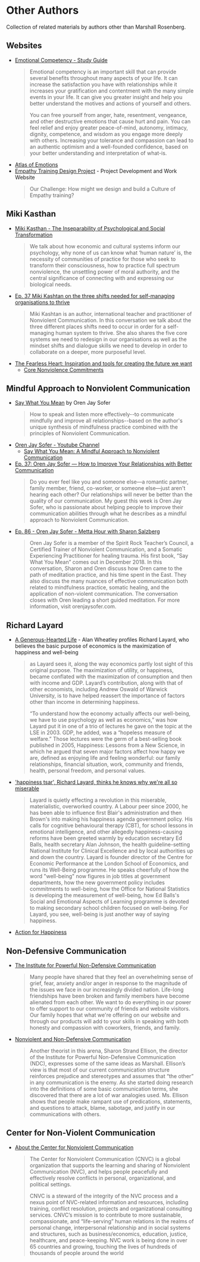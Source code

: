 # Other Authors

Collection of related materials by authors other than Marshall Rosenberg.

## Websites

* [Emotional Competency - Study Guide](http://www.emotionalcompetency.com/searchsite.htm)
  > Emotional competency is an important skill that can provide several
  > benefits throughout many aspects of your life. It can increase the
  > satisfaction you have with relationships while it increases your
  > gratification and contentment with the many simple events in your life. It
  > can give you greater insight and help you better understand the motives and
  > actions of yourself and others.
  >
  > You can free yourself from anger, hate, resentment, vengeance, and other
  > destructive emotions that cause hurt and pain. You can feel relief and
  > enjoy greater peace-of-mind, autonomy, intimacy, dignity, competence, and
  > wisdom as you engage more deeply with others. Increasing your tolerance and
  > compassion can lead to an authentic optimism and a well-founded confidence,
  > based on your better understanding and interpretation of what-is.
* [Atlas of Emotions](http://atlasofemotions.org/)
* [Empathy Training Design Project](https://sites.google.com/site/listeningwellbook/)
    \- Project Development and Work Website
  > Our Challenge: How might we design and build a Culture of Empathy training?

## Miki Kasthan

* [Miki Kasthan - The Inseparability of Psychological and Social Transformation](https://podcasts.apple.com/us/podcast/emerge-making-sense-of-whats-next/id1057220344?i=1000431035111)
  > We talk about how economic and cultural systems inform our psychology, why
  > none of us can know what ‘human nature’ is, the necessity of communities of
  > practice for those who seek to transform their consciousness, how to
  > practice full spectrum nonviolence, the unsettling power of moral
  > authority, and the central significance of connecting with and expressing
  > our biological needs.
* [Ep. 37 Miki Kashtan on the three shifts needed for self-managing organisations to thrive](https://podcasts.apple.com/dk/podcast/ep-37-miki-kashtan-on-three-shifts-needed-for-self/id1234632893?i=1000450072937)
  > Miki Kashtan is an author, international teacher and practitioner of
  > Nonviolent Communication. In this conversation we talk about the three
  > different places shifts need to occur in order for a self-managing human
  > system to thrive. She also shares the five core systems we need to redesign
  > in our organisations as well as the mindset shifts and dialogue skills we
  > need to develop in order to collaborate on a deeper, more purposeful level.
* [The Fearless Heart: Inspiration and tools for creating the future we want](http://thefearlessheart.org/)
    * [Core Nonviolence Commitments](http://thefearlessheart.org/resources/core-commitments/)

## Mindful Approach to Nonviolent Communication

* [Say What You Mean](https://more.orenjaysofer.com) by Oren Jay Sofer
  > How to speak and listen more effectively--to communicate mindfully and
  > improve all relationships--based on the author's unique synthesis of
  > mindfulness practice combined with the principles of Nonviolent
  > Communication.
* [Oren Jay Sofer - Youtube Channel](https://www.youtube.com/channel/UCt7wz0QFnoI-CHNovcFs3Ug)
    * [Say What You Mean: A Mindful Approach to Nonviolent Communication](https://www.youtube.com/watch?v=GpZMcFzO4eo)
* [Ep. 37: Oren Jay Sofer — How to Improve Your Relationships with Better Communication](https://podcasts.apple.com/us/podcast/ep-37-oren-jay-sofer-how-to-improve-your-relationships/id1419082632?i=1000434587959)
  > Do you ever feel like you and someone else—a romantic partner, family
  > member, friend, co-worker, or someone else—just aren't hearing each other?
  > Our relationships will never be better than the quality of our
  > communication. My guest this week is Oren Jay Sofer, who is passionate
  > about helping people to improve their communication abilities through what
  > he describes as a mindful approach to Nonviolent Communication.
* [Ep. 86 - Oren Jay Sofer - Metta Hour with Sharon Salzberg](https://beherenownetwork.com/sharon-salzberg-metta-hour-ep-86-oren-jay-sofer/)
  > Oren Jay Sofer is a member of the Spirit Rock Teacher’s Council, a
  > Certified Trainer of Nonviolent Communication, and a Somatic Experiencing
  > Practitioner for healing trauma. His first book, “Say What You Mean” comes
  > out in December 2018. In this conversation, Sharon and Oren discuss how
  > Oren came to the path of meditation practice, and his time spent in the
  > East. They also discuss the many nuances of effective communication both
  > related to mindfulness practice, somatic healing, and the application of
  > non-violent communication. The conversation closes with Oren leading a
  > short guided meditation. For more information, visit orenjaysofer.com.

## Richard Layard

* [A Generous-Hearted Life](https://www.imf.org/external/pubs/ft/fandd/2015/12/people.htm)
    \- Alan Wheatley profiles Richard Layard, who believes the basic purpose of
    economics is the maximization of happiness and well-being
  > as Layard sees it, along the way economics partly lost sight of this
  > original purpose. The maximization of utility, or happiness, became
  > conflated with the maximization of consumption and then with income and
  > GDP. Layard’s contribution, along with that of other economists, including
  > Andrew Oswald of Warwick University, is to have helped reassert the
  > importance of factors other than income in determining happiness.
  >
  > “To understand how the economy actually affects our well-being, we have to
  > use psychology as well as economics,” was how Layard put it in one of a
  > trio of lectures he gave on the topic at the LSE in 2003. GDP, he added,
  > was a “hopeless measure of welfare.” Those lectures were the germ of a
  > best-selling book published in 2005, Happiness: Lessons from a New Science,
  > in which he argued that seven major factors affect how happy we are,
  > defined as enjoying life and feeling wonderful: our family relationships,
  > financial situation, work, community and friends, health, personal freedom,
  > and personal values.
* ['happiness tsar', Richard Layard, thinks he knows why we're all so miserable](https://www.theguardian.com/lifeandstyle/2008/jun/24/healthandwellbeing.schools)
  > Layard is quietly effecting a revolution in this miserable, materialistic,
  > overworked country. A Labour peer since 2000, he has been able to influence
  > first Blair's administration and then Brown's into making his happiness
  > agenda government policy. His calls for cognitive behavioural therapy
  > (CBT), for school lessons in emotional intelligence, and other allegedly
  > happiness-causing reforms have been greeted warmly by education secretary
  > Ed Balls, health secretary Alan Johnson, the health guideline-setting
  > National Institute for Clinical Excellence and by local authorities up and
  > down the country. Layard is founder director of the Centre for Economic
  > Performance at the London School of Economics, and runs its Well-Being
  > programme. He speaks cheerfully of how the word "well-being" now figures in
  > job titles at government departments, how the new government policy
  > includes commitments to well-being, how the Office for National Statistics
  > is developing the measurement of well-being, how Ed Balls's Social and
  > Emotional Aspects of Learning programme is devoted to making secondary
  > school children focused on well-being. For Layard, you see, well-being is
  > just another way of saying happiness.
* [Action for Happiness](https://www.actionforhappiness.org/)

## Non-Defensive Communication

* [The Institute for Powerful Non-Defensive Communication](https://pndc.com)
  > Many people have shared that they feel an overwhelming sense of grief,
  > fear, anxiety and/or anger in response to the magnitude of the issues we
  > face in our increasingly divided nation. Life-long friendships have been
  > broken and family members have become alienated from each other. We want to
  > do everything in our power to offer support to our community of friends and
  > website visitors. Our family hopes that what we're offering on our website
  > and through our products will add to your skills in speaking with both
  > honesty and compassion with coworkers, friends, and family.
* [Nonviolent and Non-Defensive Communication](https://www.alternativeresolutions.net/2017/06/01/nonviolent-and-non-defensive-communication/)
  > Another theorist in this arena, Sharon Strand Ellison, the director of the
  > Institute for Powerful Non-Defensive Communication (NDC), expresses some of
  > the same ideas as Marshall. Ellison’s view is that most of our current
  > communication structure reinforces prejudice and stereotypes and assumes
  > that “the other” in any communication is the enemy.  As she started doing
  > research into the definitions of some basic communication terms, she
  > discovered that there are a lot of war analogies used. Ms. Ellison shows
  > that people make rampant use of predications, statements, and questions to
  > attack, blame, sabotage, and justify in our communications with others.

## Center for Non-Violent Communication

* [About the Center for Nonviolent Communication](https://www.cnvc.org/about)
  > The Center for Nonviolent Communication (CNVC) is a global organization
  > that supports the learning and sharing of Nonviolent Communication (NVC),
  > and helps people peacefully and effectively resolve conflicts in personal,
  > organizational, and political settings.
  >
  > CNVC is a steward of the integrity of the NVC process and a nexus point of
  > NVC-related information and resources, including training, conflict
  > resolution, projects and organizational consulting services. CNVC’s mission
  > is to contribute to more sustainable, compassionate, and “life-serving”
  > human relations in the realms of personal change, interpersonal
  > relationship and in social systems and structures, such as
  > business/economics, education, justice, healthcare, and peace-keeping. NVC
  > work is being done in over 65 countries and growing, touching the lives of
  > hundreds of thousands of people around the world
